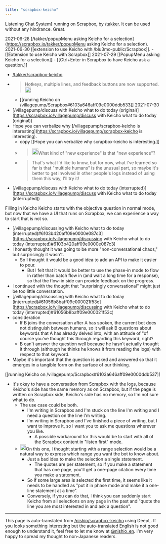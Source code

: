 ```yaml
---
title: "scrapbox-keicho"
---
```


Listening Chat System] running on Scrapbox, by [/takker](https://scrapbox.io/takker).
It can be used without any hindrance. Great.

2021-06-28 [/takker/popupMenu asking Keicho for a selection](https://scrapbox.io/takker/popupMenu asking Keicho for a selection).
2021-06-30 [[extension to use Keicho with /blu3mo-public/Scrapbox]].
    - [[Extension to use Keicho with Scrapbox]]
2021-07-29  [[PopupMenu asking Keicho for a selection]]
    - [[Ctrl+Enter in Scrapbox to have Keicho ask a question.]]
- [/takker/scrapbox-keicho](https://scrapbox.io/takker/scrapbox-keicho)
- > Hotkeys, multiple lines, and feedback buttons are now supported.<img src='https://scrapbox.io/api/pages/nishio-en/takker/icon' alt='takker.icon' height="19.5"/>
    - [[running Keicho on /villagepump/Scrapbox#6103a646aff09e0000ddb533]]
2021-07-30
- [/villagepump/discuss with Keicho what to do today (original)](https://scrapbox.io/villagepump/discuss with Keicho what to do today (original))
- Hope you can verbalize why [/villagepump/scrapbox-keicho is interesting](https://scrapbox.io/villagepump/scrapbox-keicho is interesting).
    - copy  [[Hope you can verbalize why scrapbox-keicho is interesting.]]
    - > <img src='https://scrapbox.io/api/pages/nishio/nisbot/icon' alt='/nishio/nisbot.icon' height="19.5"/>What kind of "new experience" is that "new experience"?
    - >  That's what I'd like to know, but for now, what I've learned so far is that "multiple humans" is the unusual part, so maybe it's better to get involved in other people's logs instead of using them this way, I'll try it!
- [/villagepump/discuss with Keicho what to do today (interrupted)](https://scrapbox.io/villagepump/discuss with Keicho what to do today (interrupted))

Filling in Keicho
Keicho starts with the objective question in normal mode, but now that we have a UI that runs on Scrapbox, we can experience a way to start that is not so.
- [/villagepump/discussing with Keicho what to do today (interrupted)#6103b420aff09e0000e087c3](https://scrapbox.io/villagepump/discussing with Keicho what to do today (interrupted)#6103b420aff09e0000e087c3)
- I honestly thought it was going to be more "non-conversational chaos," but surprisingly it wasn't.
    - So I thought it would be a good idea to add an API to make it easier to pour.
        - But I felt that it would be better to use the phase-in mode to flow in rather than batch flow in (and wait a long time for a response), so that the flow-in side can provide feedback on the progress.
- I continued with the thought that "surprisingly conversational" might just be too little conversation.
- [/villagepump/discussing with Keicho what to do today (interrupted)#61056b8baff09e000021f53c](https://scrapbox.io/villagepump/discussing with Keicho what to do today (interrupted)#61056b8baff09e000021f53c)
- consideration
    - If B joins the conversation after A has spoken, the current bot does not distinguish between humans, so it will ask B questions about keywords that A has already delved into, with an attitude of "of course you've thought this through regarding this keyword, right?
    - B can't answer the question well because he hasn't actually thought it through (although he thinks he knows it from reading the logs) with respect to that keyword.
- Maybe it's important that the question is asked and answered so that it emerges in a tangible form on the surface of our thinking.

[[running Keicho on /villagepump/Scrapbox#6103a646aff09e0000ddb537]]
- It's okay to have a conversation from Scrapbox with the logs, because Keicho's side has the same memory as on Scrapbox, but if the page is written on Scrapbox side, Keicho's side has no memory, so I'm not sure what to do.
    - The use case could be both.
        - I'm writing in Scrapbox and I'm stuck on the line I'm writing and I need a question on the line I'm writing.
        - I'm writing in Scrapbox and I've finished a piece of writing, but I want to improve it, so I want you to ask me questions wherever you like.
            - A possible workaround for this would be to start with all of the Scrapbox content in "listen first" mode.
    - <img src='https://scrapbox.io/api/pages/nishio-en/nishio/icon' alt='nishio.icon' height="19.5"/>On this one, I thought starting with a range selection would be a natural way to express which range you want the bot to know about.
        - Just a bad idea to make the selection a single statement.
            - The quotes are per statement, so if you make a statement that has one page, you'll get a one-page citation every time you make a statement.
        - So if some large area is selected the first time, it seems like it needs to be handled as "put it in phase mode and make it a one-line statement at a time".
        - Conversely, if you can do that, I think you can suddenly start Keicho from all selections on any page in the past and "quote the line you are most interested in and ask a question".


---
This page is auto-translated from [/nishio/scrapbox-keicho](https://scrapbox.io/nishio/scrapbox-keicho) using DeepL. If you looks something interesting but the auto-translated English is not good enough to understand it, feel free to let me know at [@nishio_en](https://twitter.com/nishio_en). I'm very happy to spread my thought to non-Japanese readers.
